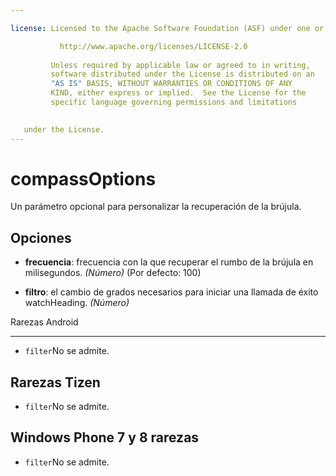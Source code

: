 ```yaml
---

license: Licensed to the Apache Software Foundation (ASF) under one or more contributor license agreements. See the NOTICE file distributed with this work for additional information regarding copyright ownership. The ASF licenses this file to you under the Apache License, Version 2.0 (the "License"); you may not use this file except in compliance with the License. You may obtain a copy of the License at

           http://www.apache.org/licenses/LICENSE-2.0
    
         Unless required by applicable law or agreed to in writing,
         software distributed under the License is distributed on an
         "AS IS" BASIS, WITHOUT WARRANTIES OR CONDITIONS OF ANY
         KIND, either express or implied.  See the License for the
         specific language governing permissions and limitations
    

   under the License.
---
```


# compassOptions

Un parámetro opcional para personalizar la recuperación de la brújula.

## Opciones

*   **frecuencia**: frecuencia con la que recuperar el rumbo de la brújula en milisegundos. *(Número)* (Por defecto: 100)

*   **filtro**: el cambio de grados necesarios para iniciar una llamada de éxito watchHeading. *(Número)*

Rarezas Android

---

*   `filter`No se admite.

## Rarezas Tizen

*   `filter`No se admite.

## Windows Phone 7 y 8 rarezas

*   `filter`No se admite.
